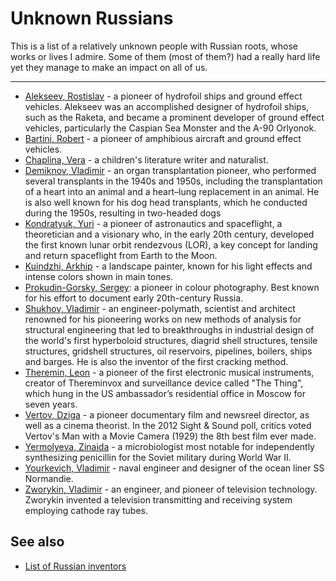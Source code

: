 # Unknown Russians

This is a list of a relatively unknown people with Russian roots, whose works 
or lives I admire. Some of them (most of them?) had a really hard life yet they
manage to make an impact on all of us.

---

- [Alekseev, Rostislav] - a pioneer of hydrofoil ships and ground effect 
  vehicles. Alekseev was an accomplished designer of hydrofoil ships, such as 
  the Raketa, and became a prominent developer of ground effect vehicles, 
  particularly the  Caspian Sea Monster and the A-90 Orlyonok.
- [Bartini, Robert] - a pioneer of amphibious aircraft and ground effect 
  vehicles.
- [Chaplina, Vera] - a children's literature writer and naturalist.
- [Demiknov, Vladimir] - an organ transplantation pioneer, who performed several 
  transplants in the 1940s and 1950s, including the transplantation of a heart 
  into an animal and a heart–lung replacement in an animal. He is also well 
  known for his dog head transplants, which he conducted during the 1950s, 
  resulting in two-headed dogs
- [Kondratyuk, Yuri] - a pioneer of astronautics and spaceflight, a theoretician
  and a visionary who, in the early 20th century, developed the first known 
  lunar orbit rendezvous (LOR), a key concept for landing and return spaceflight
  from Earth to the Moon.
- [Kuindzhi, Arkhip] - a landscape painter, known for his light effects and 
  intense colors shown in main tones.
- [Prokudin-Gorsky, Sergey]: a pioneer in colour photography. Best known for his
  effort to document early 20th-century Russia.
- [Shukhov, Vladimir] - an engineer-polymath, scientist and architect renowned
  for his pioneering works on new methods of analysis for structural engineering
  that led to breakthroughs in industrial design of the world's first 
  hyperboloid structures, diagrid shell structures, tensile structures,
  gridshell structures, oil reservoirs, pipelines, boilers, ships and barges. 
  He is also the inventor of the first cracking method.
- [Theremin, Leon] - a pioneer of the first electronic musical instruments,
  creator of Thereminvox and surveillance device called "The Thing", which hung
  in the US ambassador’s residential office in Moscow for seven years.
- [Vertov, Dziga] - a pioneer documentary film and newsreel director, 
  as well as a cinema theorist. In the 2012 Sight & Sound poll, critics voted 
  Vertov's Man with a Movie Camera (1929) the 8th best film ever made.
- [Yermolyeva, Zinaida] - a microbiologist most notable for independently 
  synthesizing penicillin for the Soviet military during World War II.
- [Yourkevich, Vladimir] - naval engineer and designer of the ocean liner 
  SS Normandie.
- [Zworykin, Vladimir] - an engineer, and pioneer of television technology. 
  Zworykin invented a television transmitting and receiving system employing 
  cathode ray tubes.

[Alekseev, Rostislav]: https://en.wikipedia.org/wiki/Rostislav_Alexeyev
[Bartini, Robert]: https://en.wikipedia.org/wiki/Robert_Ludvigovich_Bartini
[Chaplina, Vera]: https://en.wikipedia.org/wiki/Vera_Chaplina
[Demiknov, Vladimir]: https://en.wikipedia.org/wiki/Vladimir_Demikhov
[Kondratyuk, Yuri]: https://en.wikipedia.org/wiki/Yuri_Kondratyuk
[Kuindzhi, Arkhip]: https://en.wikipedia.org/wiki/Arkhip_Kuindzhi
[Prokudin-Gorsky, Sergey]: https://en.wikipedia.org/wiki/Sergey_Prokudin-Gorsky
[Shukhov, Vladimir]: https://en.wikipedia.org/wiki/Vladimir_Shukhov
[Theremin, Leon]: https://en.wikipedia.org/wiki/Léon_Theremin
[Vertov, Dziga]: https://en.wikipedia.org/wiki/Dziga_Vertov
[Yermolyeva, Zinaida]: https://en.wikipedia.org/wiki/Zinaida_Yermolyeva
[Yourkevich, Vladimir]: https://en.wikipedia.org/wiki/Vladimir_Yourkevich
[Zworykin, Vladimir]: https://en.wikipedia.org/wiki/Vladimir_K._Zworykin

## See also

- [List of Russian inventors](https://en.wikipedia.org/wiki/List_of_Russian_inventors)

